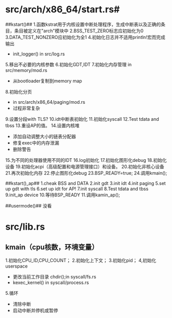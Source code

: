 

# src/arch/x86_64/start.rs#
##kstart()##
1.函数kstrat用于内核设置中断处理程序，生成中断表以及正确的条目，条目被定义在"arch"模块中
2.BSS_TEST_ZERO标志应初始化为0
3.DATA_TEST_NONZERO应初始化为全1
4.初始化日志并不适用println!宏而完成输出
- init_logger() in src/log.rs

5.移出不必要的内核参数
6.初始化GDT,IDT
7.初始化内存管理 in src/memory/mod.rs
- 从bootloader复制到memory map

8.初始化分页
- in src/arch/x86_64/paging/mod.rs 
- 过程非常复杂

9.设置分段with TLS?
10.idt中断表初始化
11.初始化syscall
12.Test tdata and tbss
13.重设AP的值。
14.设置内核堆
- 添加自动调整大小的链表分配器
- 修复exec中的内存泄漏
- 删除警告

15.为不同的处理器使用不同的IDT
16.log初始化
17.初始化图形化debug
18.初始化设备
19.初始化acpi（高级配置和电源管理接口）和设备。
20.初始化非核心设备
21.再次初始化内存
22.停止图形化debug
23.BSP_READY=true;
24.调用kmain();

##kstart()_ap##
1.cheak BSS and DATA
2.init gdt
3.init idt
4.init paging
5.set up gdt with tls
6.set up idt for AP!
7.init syscall
8.Test tdata and tbss
9.init_ap device
10.等待BSP_READY
11.调用kamin_ap();

##usermode()##
没看

# src/lib.rs #
## kmain（cpu核数，环境变量） ##

1.初始化CPU_ID,CPU_COUNT；
2.初始化上下文；
3.初始化pid；
4,初始化userspace
- 更改当前工作目录 chdir();in syscall/fs.rs
- kexec_kernel() in syscall/process.rs 

5.循环
- 清除中断
- 启动中断并停机或暂停